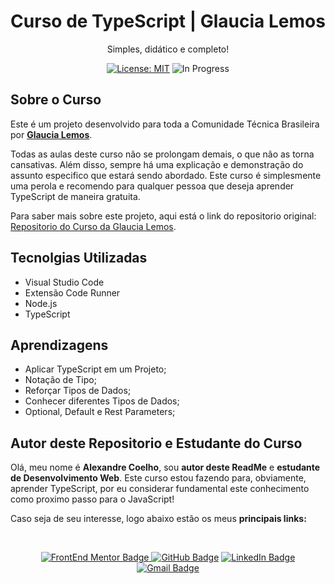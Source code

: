 <h1 align="center"> Curso de TypeScript | Glaucia Lemos </h1>

<p align="center"> Simples, didático e completo! </p>

<div align="center">

  <a href="https://github.com/coelhoalexandre/imersao-dev-6-alura/blob/main/LICENSE" target="_blank"><img src="https://img.shields.io/badge/License-MIT-yellow.svg" alt="License: MIT"></a> <img src="https://img.shields.io/badge/In_Progress-blue.svg" alt="In Progress">

</div>

## Sobre o Curso

Este é um projeto desenvolvido para toda a Comunidade Técnica Brasileira por **[Glaucia Lemos](https://twitter.com/glaucia_lemos86)**.

Todas as aulas deste curso não se prolongam demais, o que não as torna cansativas. Além disso, sempre há uma explicação e demonstração do assunto especifico que estará sendo abordado. Este curso é simplesmente uma perola e recomendo para qualquer pessoa que deseja aprender TypeScript de maneira gratuita.

Para saber mais sobre este projeto, aqui está o link do repositorio original: [Repositorio do Curso da Glaucia Lemos](https://github.com/glaucia86/curso-typescript-zero-to-hero).

## Tecnolgias Utilizadas

- Visual Studio Code
- Extensão Code Runner
- Node.js
- TypeScript

## Aprendizagens

- Aplicar TypeScript em um Projeto;
- Notação de Tipo;
- Reforçar Tipos de Dados;
- Conhecer diferentes Tipos de Dados;
- Optional, Default e Rest Parameters;

## Autor deste Repositorio e Estudante do Curso

Olá, meu nome é **Alexandre Coelho**, sou **autor deste ReadMe** e **estudante de Desenvolvimento Web**. Este curso estou fazendo para, obviamente, aprender TypeScript, por eu considerar fundamental este conhecimento como proximo passo para o JavaScript!

Caso seja de seu interesse, logo abaixo estão os meus **principais links:**

<br>

<div align="center">

<a href = "https://www.frontendmentor.io/profile/coelhoalexandre" target="_blank"><img src="https://img.shields.io/badge/Frontend_Mentor-black?style=for-the-badge&logo=frontendmentor&logoColor=aqua" alt="FrontEnd Mentor Badge">
<a href = "https://github.com/coelhoalexandre"><img src="https://img.shields.io/badge/GitHub-%23333?style=for-the-badge&logo=github&logoColor=white" alt="GitHub Badge"></a>
<a href="https://www.linkedin.com/in/-coelhoalexandre/" target="_blank"><img src="https://img.shields.io/badge/-LinkedIn-%230077B5?style=for-the-badge&logo=linkedin&logoColor=white" alt="LinkedIn Badge"></a>
<a href = "mailto:alexandrecoelhocontato@gmail.com" target="_blank"><img src="https://img.shields.io/badge/-Gmail-critical?style=for-the-badge&logo=gmail&logoColor=white" target="_blank" alt="Gmail Badge"></a>
